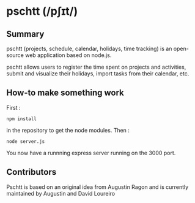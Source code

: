 pschtt (/pʃɪt/)
======

Summary
------
pschtt (projects, schedule, calendar, holidays, time tracking) is an open-source web application based on node.js.

pschtt allows users to register the time spent on projects and activities, submit and visualize their holidays, import tasks from their calendar, etc.

How-to make something work
------
First :

    npm install

in the repository to get the node modules. Then :

    node server.js

You now have a runnning express server running on the 3000 port.

Contributors
------

Pschtt is based on an original idea from Augustin Ragon and is currently maintained by Augustin and David Loureiro
